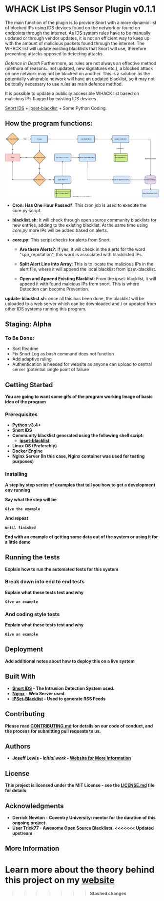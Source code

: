 # WHACK List IPS Sensor Plugin v0.1.1 

The main function of the plugin is to provide Snort with a more dynamic list of blocked IPs using IDS devices found on the network or found on endpoints through the internet. As IDS system rules have to be manually updated or through vendor updates, it is not an efficient way to keep up with the amount of malicious packets found through the internet. The WHACK list will update existing blacklists that Snort will use, therefore preventing attacks opposed to detecting attacks. 

*Defence in Depth*
Furthermore, as rules are not always an effective method (plethora of reasons.. not updated, new signatures etc.), a blocked attack on one network may not be blocked on another. This is a solution as the potentially vulnerable network will have an updated blacklist, so it may not be totally necessary to use rules as main defence method.

It is possible to update a publicily accessible WHACK list based on malicious IPs flagged by existing IDS devices.<br>

[Snort IDS](https://snort.org) + [ipset-blacklist](https://github.com/trick77/ipset-blacklist) + Some Python Coding. 

## How the program functions: 

![Flow Chart](https://github.com/V3ritas1337/Polymorphic-IPS-Sensor/blob/master/images/flowChartFinal.svg)


- **Cron: Has One Hour Passed?**:  This cron job is used to execute the core.py script. 

- **blacklist.sh**: It will check through open source community blacklists for new entries, adding to the existing blacklist. At the same time using *core.py* more IPs will be added based on alerts. 

- **core.py**: This script checks for alerts from Snort. 

  - **Are there Alerts?**: If yes, it will check in the alerts for the word "spp_reputation", this word is associated with blacklisted IPs. 

  - **Split Alert Line into Array**: This is to locate the malicious IPs in the alert file, where it will append the local blacklist from ipset-blacklist.   

  - **Open and Append Existing Blacklist**: From the ipset-blacklist, it will append it with found malcious IPs from snort. This is where Detection can become Prevention.  

**update-blacklist.sh**: once all this has been done, the blacklist will be uploaded to a web server which can be downloaded and / or updated from other IDS systems running this program.  


## Staging: Alpha 
### To Be Done: 

- Sort Readme
- Fix Snort Log as bash command does not function
- Add adaptive ruling 
- Authentication is needed for website as anyone can upload to central server (potential single point of failure
  
## Getting Started

<b>You are going to want some gifs of the program working<b> 
<b>Image of basic idea of the program<b>

### Prerequisites

- Python v3.4+
- Snort IDS 
- Community blacklist generated using the following shell script: 
  - [ipset-blacklist](https://github.com/trick77/ipset-blacklist)
- Linux OS (Preferebly)
- Docker Engine 
- Nginx Server (In this case, Nginx container was used for testing purposes)

### Installing

A step by step series of examples that tell you how to get a development env running

Say what the step will be

```
Give the example
```

And repeat

```
until finished
```

End with an example of getting some data out of the system or using it for a little demo

## Running the tests

Explain how to run the automated tests for this system

### Break down into end to end tests

Explain what these tests test and why

```
Give an example
```

### And coding style tests

Explain what these tests test and why

```
Give an example
```

## Deployment

Add additional notes about how to deploy this on a live system

## Built With

* [Snort IDS](https://www.snort.org/) - The Intrusion Detection System used. 
* [Nginx](https://www.nginx.com/) - Web Server used. 
* [IPSet-Blacklist](https://github.com/trick77/ipset-blacklist) - Used to generate RSS Feeds

## Contributing

Please read [CONTRIBUTING.md](https://gist.github.com/PurpleBooth/b24679402957c63ec426) for details on our code of conduct, and the process for submitting pull requests to us. 

## Authors

* **Joseff Lewis** - *Initial work* - [Website for More Information](https://josefflewis.co.uk)

## License

This project is licensed under the MIT License - see the [LICENSE.md](LICENSE.md) file for details

## Acknowledgments

* Derrick Newton - Coventry University: mentor for the duration of this ongoing project.  
* User Trick77 - Awesome Open Source Blacklists. 
<<<<<<< Updated upstream

## More Information

Learn more about the theory behind this project on my [website](https://www.josefflewis.co.uk)
=======
>>>>>>> Stashed changes
